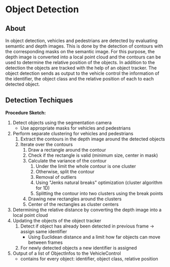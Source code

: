 
# Object Detection

## About
In object detection, vehicles and pedestrians are detected by evaluating semantic and depth images. 
This is done by the detection of contours with the corresponding masks on the semantic image. 
For this purpose, the depth image is converted into a local point cloud and the contours can be used
to determine the relative position of the objects. In addition to the detection the objects are 
tracked with the help of an object tracker. The object detection sends as output to the vehicle
control the information of the identifier, the object class and the relative position of each
to each detected object.

## Detection Techiques

**Procedure Sketch:**

1) Detect objects using the segmentation camera
   - Use appropriate masks for vehicles and pedestrians
2) Perform separate clustering for vehicles and pedestrians
   1) Extract the contours in the depth image around the detected objects
   2) Iterate over the contours
      1) Draw a rectangle around the contour
      2) Check if the rectangle is valid (minimum size, center in mask)
      3) Calculate the variance of the contour
         1) Under the limit the whole contour is one cluster
         2) Otherwise, split the contour
         3) Removal of outliers
         4) Using "Jenks natural breaks" optimization (cluster algorithm for 1D)
         5) Splitting the contour into two clusters using the break points
      4) Drawing new rectangles around the clusters
      5) Center of the rectangles as cluster centers
3) Determining the relative distance by converting the depth image into a local point cloud
4) Updating the objects of the object tracker
   1) Detect if object has already been detected in previous frame -> assign same identifier
      - Using Euclidean distance and a limit how far objects can move between frames
   2) For newly detected objects a new identifier is assigned
5) Output of a list of ObjectInfos to the VehicleControl
   - contains for every object: identifier, object class, relative position
